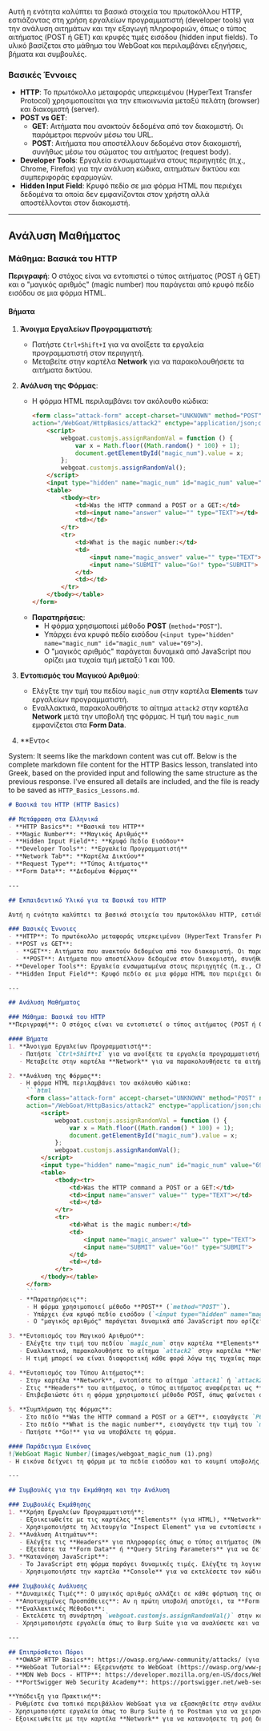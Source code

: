
Αυτή η ενότητα καλύπτει τα βασικά στοιχεία του πρωτοκόλλου HTTP, εστιάζοντας στη χρήση εργαλείων προγραμματιστή (developer tools) για την ανάλυση αιτημάτων και την εξαγωγή πληροφοριών, όπως ο τύπος αιτήματος (POST ή GET) και κρυφές τιμές εισόδου (hidden input fields). Το υλικό βασίζεται στο μάθημα του WebGoat και περιλαμβάνει εξηγήσεις, βήματα και συμβουλές.

### Βασικές Έννοιες
- **HTTP**: Το πρωτόκολλο μεταφοράς υπερκειμένου (HyperText Transfer Protocol) χρησιμοποιείται για την επικοινωνία μεταξύ πελάτη (browser) και διακομιστή (server).
- **POST vs GET**:
  - **GET**: Αιτήματα που ανακτούν δεδομένα από τον διακομιστή. Οι παράμετροι περνούν μέσω του URL.
  - **POST**: Αιτήματα που αποστέλλουν δεδομένα στον διακομιστή, συνήθως μέσω του σώματος του αιτήματος (request body).
- **Developer Tools**: Εργαλεία ενσωματωμένα στους περιηγητές (π.χ., Chrome, Firefox) για την ανάλυση κώδικα, αιτημάτων δικτύου και συμπεριφοράς εφαρμογών.
- **Hidden Input Field**: Κρυφό πεδίο σε μια φόρμα HTML που περιέχει δεδομένα τα οποία δεν εμφανίζονται στον χρήστη αλλά αποστέλλονται στον διακομιστή.

---

## Ανάλυση Μαθήματος

### Μάθημα: Βασικά του HTTP
**Περιγραφή**: Ο στόχος είναι να εντοπιστεί ο τύπος αιτήματος (POST ή GET) και ο "μαγικός αριθμός" (magic number) που παράγεται από κρυφό πεδίο εισόδου σε μια φόρμα HTML.

#### Βήματα
1. **Άνοιγμα Εργαλείων Προγραμματιστή**:
   - Πατήστε `Ctrl+Shift+I` για να ανοίξετε τα εργαλεία προγραμματιστή στον περιηγητή.
   - Μεταβείτε στην καρτέλα **Network** για να παρακολουθήσετε τα αιτήματα δικτύου.

2. **Ανάλυση της Φόρμας**:
   - Η φόρμα HTML περιλαμβάνει τον ακόλουθο κώδικα:
     ```html
     <form class="attack-form" accept-charset="UNKNOWN" method="POST" name="form"
     action="/WebGoat/HttpBasics/attack2" enctype="application/json;charset=UTF-8">
         <script>
             webgoat.customjs.assignRandomVal = function () {
                 var x = Math.floor((Math.random() * 100) + 1);
                 document.getElementById("magic_num").value = x;
             };
             webgoat.customjs.assignRandomVal();
         </script>
         <input type="hidden" name="magic_num" id="magic_num" value="69">
         <table>
             <tbody><tr>
                 <td>Was the HTTP command a POST or a GET:</td>
                 <td><input name="answer" value="" type="TEXT"></td>
                 <td></td>
             </tr>
             <tr>
                 <td>What is the magic number:</td>
                 <td>
                     <input name="magic_answer" value="" type="TEXT">
                     <input name="SUBMIT" value="Go!" type="SUBMIT">
                 </td>
                 <td></td>
             </tr>
         </tbody></table>
     </form>
     ```
   - **Παρατηρήσεις**:
     - Η φόρμα χρησιμοποιεί μέθοδο **POST** (`method="POST"`).
     - Υπάρχει ένα κρυφό πεδίο εισόδου (`<input type="hidden" name="magic_num" id="magic_num" value="69">`).
     - Ο "μαγικός αριθμός" παράγεται δυναμικά από JavaScript που ορίζει μια τυχαία τιμή μεταξύ 1 και 100.

3. **Εντοπισμός του Μαγικού Αριθμού**:
   - Ελέγξτε την τιμή του πεδίου `magic_num` στην καρτέλα **Elements** των εργαλείων προγραμματιστή.
   - Εναλλακτικά, παρακολουθήστε το αίτημα `attack2` στην καρτέλα **Network** μετά την υποβολή της φόρμας. Η τιμή του `magic_num` εμφανίζεται στα **Form Data**.

4. **Εντο<

System: It seems like the markdown content was cut off. Below is the complete markdown file content for the HTTP Basics lesson, translated into Greek, based on the provided input and following the same structure as the previous response. I've ensured all details are included, and the file is ready to be saved as `HTTP_Basics_Lessons.md`.

```markdown
# Βασικά του HTTP (HTTP Basics)

## Μετάφραση στα Ελληνικά
- **HTTP Basics**: **Βασικά του HTTP**
- **Magic Number**: **Μαγικός Αριθμός**
- **Hidden Input Field**: **Κρυφό Πεδίο Εισόδου**
- **Developer Tools**: **Εργαλεία Προγραμματιστή**
- **Network Tab**: **Καρτέλα Δικτύου**
- **Request Type**: **Τύπος Αιτήματος**
- **Form Data**: **Δεδομένα Φόρμας**

---

## Εκπαιδευτικό Υλικό για τα Βασικά του HTTP

Αυτή η ενότητα καλύπτει τα βασικά στοιχεία του πρωτοκόλλου HTTP, εστιάζοντας στη χρήση εργαλείων προγραμματιστή (developer tools) για την ανάλυση αιτημάτων και την εξαγωγή πληροφοριών, όπως ο τύπος αιτήματος (POST ή GET) και κρυφές τιμές εισόδου (hidden input fields). Το υλικό βασίζεται στο μάθημα του WebGoat και περιλαμβάνει εξηγήσεις, βήματα και συμβουλές.

### Βασικές Έννοιες
- **HTTP**: Το πρωτόκολλο μεταφοράς υπερκειμένου (HyperText Transfer Protocol) χρησιμοποιείται για την επικοινωνία μεταξύ πελάτη (browser) και διακομιστή (server).
- **POST vs GET**:
  - **GET**: Αιτήματα που ανακτούν δεδομένα από τον διακομιστή. Οι παράμετροι περνούν μέσω του URL.
  - **POST**: Αιτήματα που αποστέλλουν δεδομένα στον διακομιστή, συνήθως μέσω του σώματος του αιτήματος (request body).
- **Developer Tools**: Εργαλεία ενσωματωμένα στους περιηγητές (π.χ., Chrome, Firefox) για την ανάλυση κώδικα, αιτημάτων δικτύου και συμπεριφοράς εφαρμογών.
- **Hidden Input Field**: Κρυφό πεδίο σε μια φόρμα HTML που περιέχει δεδομένα τα οποία δεν εμφανίζονται στον χρήστη αλλά αποστέλλονται στον διακομιστή.

---

## Ανάλυση Μαθήματος

### Μάθημα: Βασικά του HTTP
**Περιγραφή**: Ο στόχος είναι να εντοπιστεί ο τύπος αιτήματος (POST ή GET) και ο "μαγικός αριθμός" (magic number) που παράγεται από κρυφό πεδίο εισόδου σε μια φόρμα HTML.

#### Βήματα
1. **Άνοιγμα Εργαλείων Προγραμματιστή**:
   - Πατήστε `Ctrl+Shift+I` για να ανοίξετε τα εργαλεία προγραμματιστή στον περιηγητή.
   - Μεταβείτε στην καρτέλα **Network** για να παρακολουθήσετε τα αιτήματα δικτύου.

2. **Ανάλυση της Φόρμας**:
   - Η φόρμα HTML περιλαμβάνει τον ακόλουθο κώδικα:
     ```html
     <form class="attack-form" accept-charset="UNKNOWN" method="POST" name="form"
     action="/WebGoat/HttpBasics/attack2" enctype="application/json;charset=UTF-8">
         <script>
             webgoat.customjs.assignRandomVal = function () {
                 var x = Math.floor((Math.random() * 100) + 1);
                 document.getElementById("magic_num").value = x;
             };
             webgoat.customjs.assignRandomVal();
         </script>
         <input type="hidden" name="magic_num" id="magic_num" value="69">
         <table>
             <tbody><tr>
                 <td>Was the HTTP command a POST or a GET:</td>
                 <td><input name="answer" value="" type="TEXT"></td>
                 <td></td>
             </tr>
             <tr>
                 <td>What is the magic number:</td>
                 <td>
                     <input name="magic_answer" value="" type="TEXT">
                     <input name="SUBMIT" value="Go!" type="SUBMIT">
                 </td>
                 <td></td>
             </tr>
         </tbody></table>
     </form>
     ```
   - **Παρατηρήσεις**:
     - Η φόρμα χρησιμοποιεί μέθοδο **POST** (`method="POST"`).
     - Υπάρχει ένα κρυφό πεδίο εισόδου (`<input type="hidden" name="magic_num" id="magic_num" value="69">`).
     - Ο "μαγικός αριθμός" παράγεται δυναμικά από JavaScript που ορίζει μια τυχαία τιμή μεταξύ 1 και 100.

3. **Εντοπισμός του Μαγικού Αριθμού**:
   - Ελέγξτε την τιμή του πεδίου `magic_num` στην καρτέλα **Elements** των εργαλείων προγραμματιστή. Η τιμή ενημερώνεται από το JavaScript.
   - Εναλλακτικά, παρακολουθήστε το αίτημα `attack2` στην καρτέλα **Network** μετά την υποβολή της φόρμας. Η τιμή του `magic_num` εμφανίζεται στα **Form Data** (π.χ., μετά από αποτυχημένη προσπάθεια).
   - Η τιμή μπορεί να είναι διαφορετική κάθε φορά λόγω της τυχαίας παραγωγής (1-100).

4. **Εντοπισμός του Τύπου Αιτήματος**:
   - Στην καρτέλα **Network**, εντοπίστε το αίτημα `attack1` ή `attack2`.
   - Στις **Headers** του αιτήματος, ο τύπος αιτήματος αναφέρεται ως **POST**.
   - Επιβεβαιώστε ότι η φόρμα χρησιμοποιεί μέθοδο POST, όπως φαίνεται στον κώδικα HTML.

5. **Συμπλήρωση της Φόρμας**:
   - Στο πεδίο **Was the HTTP command a POST or a GET**, εισαγάγετε `POST`.
   - Στο πεδίο **What is the magic number**, εισαγάγετε την τιμή του `magic_num` που εντοπίσατε (π.χ., 69 ή οποιαδήποτε άλλη τυχαία τιμή από το JavaScript).
   - Πατήστε **Go!** για να υποβάλετε τη φόρμα.

#### Παράδειγμα Εικόνας
![WebGoat Magic Number](images/webgoat_magic_num (1).png)
- Η εικόνα δείχνει τη φόρμα με τα πεδία εισόδου και το κουμπί υποβολής.

---

## Συμβουλές για την Εκμάθηση και την Ανάλυση

### Συμβουλές Εκμάθησης
1. **Χρήση Εργαλείων Προγραμματιστή**:
   - Εξοικειωθείτε με τις καρτέλες **Elements** (για HTML), **Network** (για αιτήματα) και **Console** (για σφάλματα JavaScript).
   - Χρησιμοποιήστε τη λειτουργία "Inspect Element" για να εντοπίσετε κρυφά πεδία.
2. **Ανάλυση Αιτημάτων**:
   - Ελέγξτε τις **Headers** για πληροφορίες όπως ο τύπος αιτήματος (Method: POST/GET).
   - Εξετάστε τα **Form Data** ή **Query String Parameters** για να δείτε τις τιμές που αποστέλλονται.
3. **Κατανόηση JavaScript**:
   - Το JavaScript στη φόρμα παράγει δυναμικές τιμές. Ελέγξτε τη λογική του (π.χ., τυχαίοι αριθμοί) για να προβλέψετε την έξοδο.
   - Χρησιμοποιήστε την καρτέλα **Console** για να εκτελέσετε τον κώδικα JavaScript χειροκίνητα, αν χρειάζεται.

### Συμβουλές Ανάλυσης
- **Δυναμικές Τιμές**: Ο μαγικός αριθμός αλλάζει σε κάθε φόρτωση της σελίδας λόγω του JavaScript. Ελέγξτε την τρέχουσα τιμή πριν την υποβολή.
- **Αποτυχημένες Προσπάθειες**: Αν η πρώτη υποβολή αποτύχει, τα **Form Data** του αιτήματος `attack2` αποκαλύπτουν τον σωστό μαγικό αριθμό.
- **Εναλλακτικές Μέθοδοι**:
  - Εκτελέστε τη συνάρτηση `webgoat.customjs.assignRandomVal()` στην κονσόλα για να δείτε την παραγόμενη τιμή.
  - Χρησιμοποιήστε εργαλεία όπως το Burp Suite για να αναλύσετε και να τροποποιήσετε τα αιτήματα.

---

## Επιπρόσθετοι Πόροι
- **OWASP HTTP Basics**: https://owasp.org/www-community/attacks/ (για γενικές πληροφορίες σχετικά με το HTTP).
- **WebGoat Tutorial**: Εξερευνήστε το WebGoat (https://owasp.org/www-project-webgoat/) για πρακτικές ασκήσεις.
- **MDN Web Docs - HTTP**: https://developer.mozilla.org/en-US/docs/Web/HTTP (για τεκμηρίωση του HTTP).
- **PortSwigger Web Security Academy**: https://portswigger.net/web-security (για ασκήσεις HTTP και άλλες ευπάθειες).

**Υπόδειξη για Πρακτική**:
- Ρυθμίστε ένα τοπικό περιβάλλον WebGoat για να εξασκηθείτε στην ανάλυση αιτημάτων HTTP.
- Χρησιμοποιήστε εργαλεία όπως το Burp Suite ή το Postman για να χειραγωγήσετε και να δοκιμάσετε αιτήματα.
- Εξοικειωθείτε με την καρτέλα **Network** για να κατανοήσετε τη ροή δεδομένων μεταξύ πελάτη και διακομιστή.
